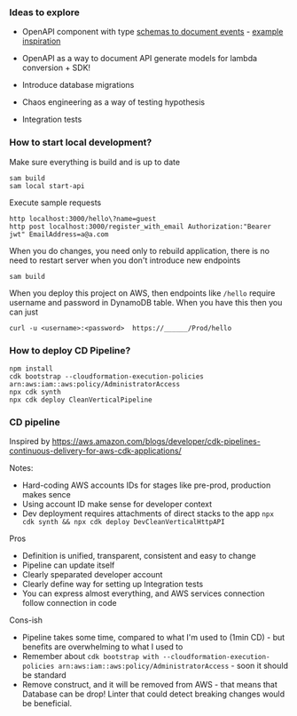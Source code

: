 ### Ideas to explore

- OpenAPI component with type [schemas to document events](https://swagger.io/specification/#schema-object) - [example inspiration](https://github.com/aws-samples/aws-serverless-ecommerce-platform/blob/master/products/resources/events.yaml)
- OpenAPI as a way to document API generate models for lambda conversion + SDK!

- Introduce database migrations
- Chaos engineering as a way of testing hypothesis
- Integration tests

### How to start local development?

Make sure everything is build and is up to date
```
sam build
sam local start-api 
```

Execute sample requests
```
http localhost:3000/hello\?name=guest 
http post localhost:3000/register_with_email Authorization:"Bearer jwt" EmailAddress=a@a.com
```

When you do changes, you need only to rebuild application, 
there is no need to restart server when you don't introduce new endpoints
```
sam build
```


When you deploy this project on AWS, then endpoints like `/hello` require username and password in DynamoDB table.
When you have this then you can just
```
curl -u <username>:<password>  https://______/Prod/hello  
```

### How to deploy CD Pipeline?
```
npm install
cdk bootstrap --cloudformation-execution-policies arn:aws:iam::aws:policy/AdministratorAccess
npx cdk synth
npx cdk deploy CleanVerticalPipeline
```


### CD pipeline
Inspired by
https://aws.amazon.com/blogs/developer/cdk-pipelines-continuous-delivery-for-aws-cdk-applications/

Notes:
- Hard-coding AWS accounts IDs for stages like pre-prod, production makes sence
- Using account ID make sense for developer context 
- Dev deployment requires attachments of direct stacks to the app `npx cdk synth && npx cdk deploy DevCleanVerticalHttpAPI`

Pros
- Definition is unified, transparent, consistent and easy to change
- Pipeline can update itself
- Clearly speparated developer account
- Clearly define way for setting up Integration tests
- You can express almost everything, and AWS services connection follow connection in code

Cons-ish
- Pipeline takes some time, compared to what I'm used to (1min CD) - but benefits are overwhelming to what I used to
- Remember about `cdk bootstrap with --cloudformation-execution-policies arn:aws:iam::aws:policy/AdministratorAccess` - soon it should be standard
- Remove construct, and it will be removed from AWS - that means that Database can be drop! Linter that could detect breaking changes would be beneficial.
